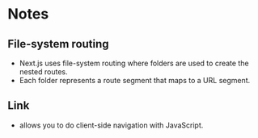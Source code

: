 # Notes

## File-system routing
- Next.js uses file-system routing where folders are used to create the nested routes.
- Each folder represents a route segment that maps to a URL segment.

## Link
- <Link> allows you to do client-side navigation with JavaScript.
